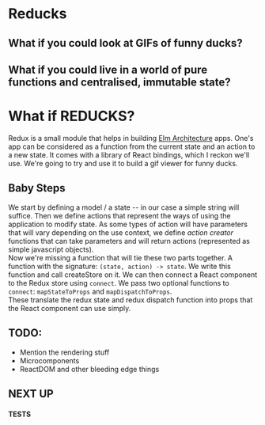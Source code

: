 # Reducks

## What if you could look at GIFs of funny ducks?
## What if you could live in a world of pure functions and centralised, immutable state?
# What if REDUCKS?

Redux is a small module that helps in building [Elm Architecture](https://github.com/evancz/elm-architecture-tutorial/) apps.
One's app can be considered as a function from the current state and an action to a new state.
It comes with a library of React bindings, which I reckon we'll use.
We're going to try and use it to build a gif viewer for funny ducks.

## Baby Steps

We start by defining a model / a state -- in our case a simple string will suffice.
Then we define actions that represent the ways of using the application to modify state.
As some types of action will have parameters that will vary depending on the use context,
we define *action creator* functions that can take parameters and will return actions
(represented as simple javascript objects).  
Now we're missing a function that will tie these two parts together.
A function with the signature: `(state, action) -> state`.
We write this function and call createStore on it.
We can then connect a React component to the Redux store using `connect`.
We pass two optional functions to `connect`: `mapStateToProps` and `mapDispatchToProps`.  
These translate the redux state and redux dispatch function into props that the React component can use simply.

## TODO:

 * Mention the rendering stuff
 * Microcomponents
 * ReactDOM and other bleeding edge things

## NEXT UP

#### TESTS
